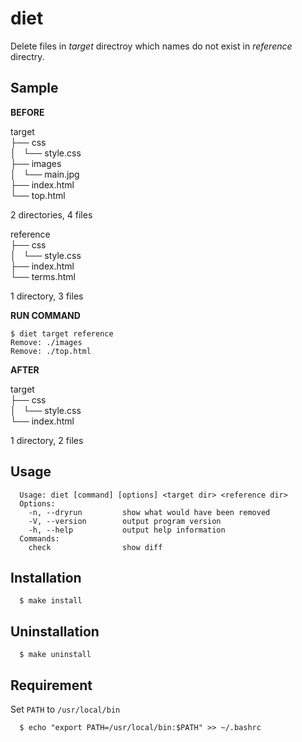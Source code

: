 # diet

Delete files in *target* directroy which names do not exist in *reference* directry.  

## Sample

**BEFORE**  

target  
├── css  
│   └── style.css  
├── images  
│   └── main.jpg  
├── index.html  
└── top.html  

2 directories, 4 files  

reference  
├── css  
│   └── style.css  
├── index.html  
└── terms.html  

1 directory, 3 files  

**RUN COMMAND**  

```
$ diet target reference
Remove: ./images
Remove: ./top.html
```

**AFTER**  

target  
├── css  
│   └── style.css  
└── index.html  

1 directory, 2 files  

## Usage

```
  Usage: diet [command] [options] <target dir> <reference dir>
  Options:
    -n, --dryrun         show what would have been removed
    -V, --version        output program version
    -h, --help           output help information
  Commands:
    check                show diff
```

## Installation

```
  $ make install
```

## Uninstallation

```
  $ make uninstall
```

## Requirement

Set `PATH` to `/usr/local/bin`  

```
  $ echo "export PATH=/usr/local/bin:$PATH" >> ~/.bashrc
```
